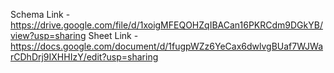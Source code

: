 Schema Link - https://drive.google.com/file/d/1xoigMFEQOHZqIBACan16PKRCdm9DGkYB/view?usp=sharing
Sheet Link - https://docs.google.com/document/d/1fugpWZz6YeCax6dwlvgBUaf7WJWarCDhDrj9IXHHIzY/edit?usp=sharing